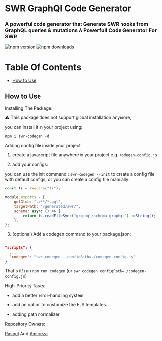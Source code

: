 # SWR GraphQl Code Generator

### A powerful code generator that Generate SWR hooks from GraphQL queries & mutations A Powerfull Code Generator For SWR

[![npm version](https://badge.fury.io/js/swr-codegen.svg)](https://badge.fury.io/js/swr-codegen)
[![npm downloads](https://img.shields.io/npm/dm/swr-codegen.svg)](https://www.npmjs.com/package/swr-codegen)

# Table Of Contents

<!-- TOC -->

- [How to Use](#how-to-use)

<!-- TOC -->

## How to Use

Installing The Package:

⚠️ This package does not support global installation anymore,

you can install it in your project using:

    npm i swr-codegen -d

Adding config file inside your project:

1. create a javascript file anywhere in your project e.g. `codegen-config.js`

2. add your configs:

you can use the init command : `swr-codegen --init`
to create a config file with default configs, or you can create a config file manually:

```js
const fs = require("fs");

module.exports = {
	gqlGlob: "./**/*.gql",
	targetPath: "/generated/swr/",
	schema: async () => {
		return fs.readFileSync("graphql/schema.graphql").toString();
	},
};
```

3. (optional) Add a codegen command to your package.json:

```json

"scripts": {
  ...
  "codegen": "swr-codegen --configPath=./codegen-config.js"
}

```

That's it! run `npm run codegen` (or `swr-codegen configPath=./codegen-config.js`)

High-Priority Tasks:

- add a better error-handling system.

- add an option to customize the EJS templates.

- adding path normalizer

Repository Owners:

[Rasoul](https://github.com/rasoulm777) And [Amirreza](https://github.com/amirrezaDev1378)
